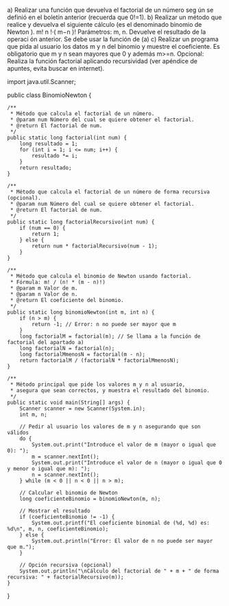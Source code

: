 a) Realizar una función que devuelva el factorial de un número seg ún se definió
en el boletín anterior (recuerda que 0!=1).
b) Realizar un método que realice y devuelva el siguiente cálculo (es el denominado
binomio de Newton ).
m!
n !·( m−n )!
Parámetros: m, n. Devuelve el resultado de la operaci ón anterior. Se debe usar la
función de (a)
c) Realizar un programa que pida al usuario los datos m y n del binomio y muestre
el coeficiente. Es obligatorio que m y n sean mayores que 0 y además m>=n.
Opcional: Realiza la función factorial aplicando recursividad (ver apéndice de
apuntes, evita buscar en internet).








import java.util.Scanner;

public class BinomioNewton {

    /**
     * Método que calcula el factorial de un número.
     * @param num Número del cual se quiere obtener el factorial.
     * @return El factorial de num.
     */
    public static long factorial(int num) {
        long resultado = 1;
        for (int i = 1; i <= num; i++) {
            resultado *= i;
        }
        return resultado;
    }

    /**
     * Método que calcula el factorial de un número de forma recursiva (opcional).
     * @param num Número del cual se quiere obtener el factorial.
     * @return El factorial de num.
     */
    public static long factorialRecursivo(int num) {
        if (num == 0) {
            return 1;
        } else {
            return num * factorialRecursivo(num - 1);
        }
    }

    /**
     * Método que calcula el binomio de Newton usando factorial.
     * Fórmula: m! / (n! * (m - n)!)
     * @param m Valor de m.
     * @param n Valor de n.
     * @return El coeficiente del binomio.
     */
    public static long binomioNewton(int m, int n) {
        if (n > m) {
            return -1; // Error: n no puede ser mayor que m
        }
        long factorialM = factorial(m); // Se llama a la función de factorial del apartado a)
        long factorialN = factorial(n);
        long factorialMmenosN = factorial(m - n);
        return factorialM / (factorialN * factorialMmenosN);
    }

    /**
     * Método principal que pide los valores m y n al usuario,
     * asegura que sean correctos, y muestra el resultado del binomio.
     */
    public static void main(String[] args) {
        Scanner scanner = new Scanner(System.in);
        int m, n;

        // Pedir al usuario los valores de m y n asegurando que son válidos
        do {
            System.out.print("Introduce el valor de m (mayor o igual que 0): ");
            m = scanner.nextInt();
            System.out.print("Introduce el valor de n (mayor o igual que 0 y menor o igual que m): ");
            n = scanner.nextInt();
        } while (m < 0 || n < 0 || n > m);

        // Calcular el binomio de Newton
        long coeficienteBinomio = binomioNewton(m, n);

        // Mostrar el resultado
        if (coeficienteBinomio != -1) {
            System.out.printf("El coeficiente binomial de (%d, %d) es: %d\n", m, n, coeficienteBinomio);
        } else {
            System.out.println("Error: El valor de n no puede ser mayor que m.");
        }

        // Opción recursiva (opcional)
        System.out.println("\nCálculo del factorial de " + m + " de forma recursiva: " + factorialRecursivo(m));
    }
}
